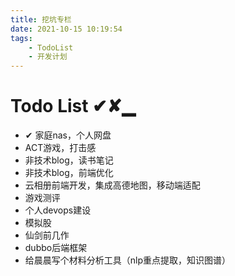 ```yaml
---
title: 挖坑专栏
date: 2021-10-15 10:19:54
tags:
    - TodoList
    - 开发计划
---
```


# Todo List ✔✘▁

* ✔ 家庭nas，个人网盘
* ACT游戏，打击感
* 非技术blog，读书笔记
* 非技术blog，前端优化
* 云相册前端开发，集成高德地图，移动端适配
* 游戏测评
* 个人devops建设
* 模拟股
* 仙剑前几作
* dubbo后端框架
* 给晨晨写个材料分析工具（nlp重点提取，知识图谱）